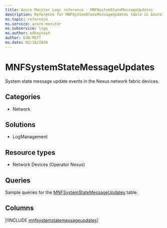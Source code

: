 ```yaml
---
title: Azure Monitor Logs reference - MNFSystemStateMessageUpdates
description: Reference for MNFSystemStateMessageUpdates table in Azure Monitor Logs.
ms.topic: reference
ms.service: azure-monitor
ms.subservice: logs
ms.author: edbaynash
author: EdB-MSFT
ms.date: 02/18/2024
---
```


# MNFSystemStateMessageUpdates

System state message update events in the Nexus network fabric devices.


## Categories

- Network

## Solutions

- LogManagement

## Resource types

- Network Devices (Operator Nexus)

## Queries

 Sample queries for the [MNFSystemStateMessageUpdates](../queries/mnfsystemstatemessageupdates.md) table.


## Columns
  
[!INCLUDE [mnfsystemstatemessageupdates](.././tables/includes/mnfsystemstatemessageupdates-include.md)]
